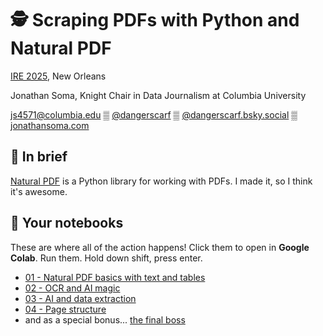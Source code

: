 # 🕵️ Scraping PDFs with Python and Natural PDF

[IRE 2025](https://schedules.ire.org/ire-2025/), New Orleans

Jonathan Soma, Knight Chair in Data Journalism at Columbia University

[js4571@columbia.edu](mailto:js4571@columbia.edu) ▒ [@dangerscarf](https://x.com/dangerscarf) ▒ [@dangerscarf.bsky.social](https://bsky.app/profile/dangerscarf.bsky.social) ▒ [jonathansoma.com](https://jonathansoma.com/)

## 📄 In brief

[Natural PDF](https://jsoma.github.io/natural-pdf/) is a Python library for working with PDFs. I made it, so I think it's awesome.

## 📝 Your notebooks

These are where all of the action happens! Click them to open in **Google Colab**. Run them. Hold down shift, press enter.

- [01 - Natural PDF basics with text and tables](https://colab.research.google.com/github/jsoma/ire25-natural-pdf/blob/main/01-Natural%20PDF%20basics%20with%20text%20and%20tables.ipynb)
- [02 - OCR and AI magic](https://colab.research.google.com/github/jsoma/ire25-natural-pdf/blob/main/02-OCR%20and%20AI%20magic.ipynb)
- [03 - AI and data extraction](https://colab.research.google.com/github/jsoma/ire25-natural-pdf/blob/main/03-AI%20and%20data%20extraction.ipynb)
- [04 - Page structure](https://colab.research.google.com/github/jsoma/ire25-natural-pdf/blob/main/04-Page%20structure.ipynb)
- and as a special bonus... [the final boss](https://colab.research.google.com/github/jsoma/ire25-natural-pdf/blob/main/05-Final%20boss.ipynb)
